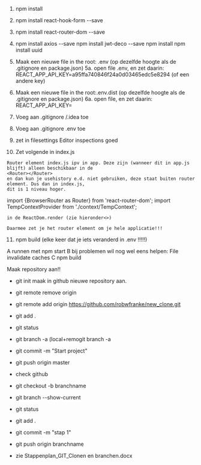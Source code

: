 1.    npm install
2.    npm install react-hook-form --save
3.    npm install react-router-dom --save
4.    npm install axios --save
      npm install jwt-deco --save
      npm install npm install uuid
      
5.    Maak een nieuwe file in the root: .env (op dezelfde hoogte als de .gitignore en package.json)
5a.   open file .env, en zet daarin: REACT_APP_API_KEY=a95ffa740846f24a0d03465edc5e8294 (of een andere key)

      
6.    Maak een nieuwe file in the root:.env.dist (op dezelfde hoogte als de .gitignore en package.json)
6a.   open file, en zet daarin: REACT_APP_API_KEY=
      
7.    Voeg aan .gitignore /.idea toe
8.    Voeg aan .gitignore  .env  toe
      
9.    zet in filesettings Editor inspections goed
      
10.    Zet volgende in index.js      
     
    Router element index.js ipv in app. Deze zijn (wanneer dit in app.js blijft) alleen beschikbaar in de
    <Router></Router>
    en dan kun je usehistory e.d. niet gebruiken, deze staat buiten router element. Dus dan in index.js,
    dit is 1 niveau hoger.

import {BrowserRouter as Router} from 'react-router-dom';
import TempContextProvider from './context/TempContext';

    in de ReactDom.render (zie hieronder<>)

<Router>
              <App/>
</Router>

<TempContextProvider>
          <App />
</TempContextProvider>


    Daarmee zet je het router element om je hele applicatie!!!

11. npm build  (elke keer dat je iets veranderd in .env !!!!!)



A runnen met npm start
B bij problemen wil nog wel eens helpen: File invalidate caches
C npm build

Maak repository aan!!

- git init
maak in github nieuwe repository aan.

- git remote remove origin
- git remote add origin https://github.com/robwfranke/new_clone.git
- git add .
- git status
- git branch -a (local+remogit branch -a
- git commit -m "Start project"
- git push origin master
- check github
- git checkout -b branchname

- git branch --show-current

- git status
- git add .
- git commit -m "stap 1"
- git push origin branchname
- zie Stappenplan_GIT_Clonen en branchen.docx